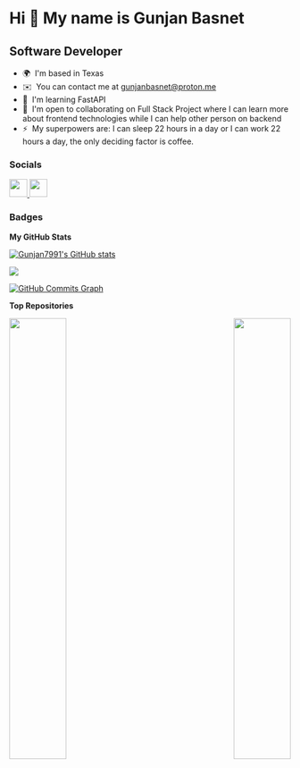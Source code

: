 Hi 👋 My name is Gunjan Basnet
==============================

Software Developer
------------------

* 🌍  I'm based in Texas
* ✉️  You can contact me at [gunjanbasnet@proton.me](mailto:gunjanbasnet@proton.me)
* 🧠  I'm learning FastAPI
* 🤝  I'm open to collaborating on Full Stack Project where I can learn more about frontend technologies while I can help other person on backend
* ⚡  My superpowers are: I can sleep 22 hours in a day or I can work 22 hours a day, the only deciding factor is coffee.


### Socials

<p align="left"> <a href="https://www.github.com/Gunjan7991" target="_blank" rel="noreferrer"> <picture> <source media="(prefers-color-scheme: dark)" srcset="https://raw.githubusercontent.com/danielcranney/readme-generator/main/public/icons/socials/github-dark.svg" /> <source media="(prefers-color-scheme: light)" srcset="https://raw.githubusercontent.com/danielcranney/readme-generator/main/public/icons/socials/github.svg" /> <img src="https://raw.githubusercontent.com/danielcranney/readme-generator/main/public/icons/socials/github.svg" width="32" height="32" /> </picture> </a> <a href="https://www.linkedin.com/in/gunjan-basnet/" target="_blank" rel="noreferrer"> <picture> <source media="(prefers-color-scheme: dark)" srcset="undefined" /> <source media="(prefers-color-scheme: light)" srcset="https://raw.githubusercontent.com/danielcranney/readme-generator/main/public/icons/socials/linkedin.svg" /> <img src="https://raw.githubusercontent.com/danielcranney/readme-generator/main/public/icons/socials/linkedin.svg" width="32" height="32" /> </picture> </a></p>

### Badges

<b>My GitHub Stats</b>

<a href="http://www.github.com/Gunjan7991"><img src="https://github-readme-stats.vercel.app/api?username=Gunjan7991&show_icons=true&hide=stars,&count_private=true&title_color=facc15&text_color=3382ed&icon_color=0891b2&bg_color=1c1917&hide_border=true&show_icons=true" alt="Gunjan7991's GitHub stats" /></a>

<a href="http://www.github.com/Gunjan7991"><img src="https://github-readme-streak-stats.herokuapp.com/?user=Gunjan7991&stroke=3382ed&background=1c1917&ring=facc15&fire=facc15&currStreakNum=3382ed&currStreakLabel=facc15&sideNums=3382ed&sideLabels=3382ed&dates=3382ed&hide_border=true" /></a>

<a href="http://www.github.com/Gunjan7991"><img src="https://github-readme-activity-graph.cyclic.app/graph?username=Gunjan7991&bg_color=1c1917&color=3382ed&line=0891b2&point=3382ed&area_color=1c1917&area=true&hide_border=true&custom_title=GitHub%20Commits%20Graph" alt="GitHub Commits Graph" /></a>

<b>Top Repositories</b>

<div width="100%" align="center"><a href="https://github.com/Gunjan7991/fast_api_prac" align="left"><img align="left" width="45%" src="https://github-readme-stats.vercel.app/api/pin/?username=Gunjan7991&repo=fast_api_prac&title_color=facc15&text_color=3382ed&icon_color=0891b2&bg_color=1c1917&hide_border=true&locale=en" /></a><a href="https://github.com/Gunjan7991/Order-management" align="right"><img align="right" width="45%" src="https://github-readme-stats.vercel.app/api/pin/?username=Gunjan7991&repo=Order-management&title_color=facc15&text_color=3382ed&icon_color=0891b2&bg_color=1c1917&hide_border=true&locale=en" /></a></div><br /><br /><br /><br /><br /><br /><br />
